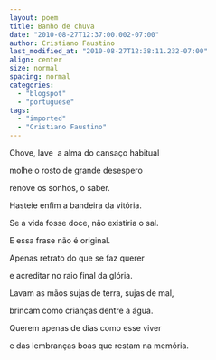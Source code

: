 ```yaml
---
layout: poem
title: Banho de chuva
date: "2010-08-27T12:37:00.002-07:00"
author: Cristiano Faustino
last_modified_at: "2010-08-27T12:38:11.232-07:00"
align: center
size: normal
spacing: normal
categories:
  - "blogspot"
  - "portuguese"
tags:
  - "imported"
  - "Cristiano Faustino"
---
```


Chove, lave  a alma do cansaço habitual

molhe o rosto de grande desespero

renove os sonhos, o saber.

Hasteie enfim a bandeira da vitória.

Se a vida fosse doce, não existiria o sal.

E essa frase não é original.

Apenas retrato do que se faz querer

e acreditar no raio final da glória.

Lavam as mãos sujas de terra, sujas de mal,

brincam como crianças dentre a água.

Querem apenas de dias como esse viver

e das lembranças boas que restam na memória.